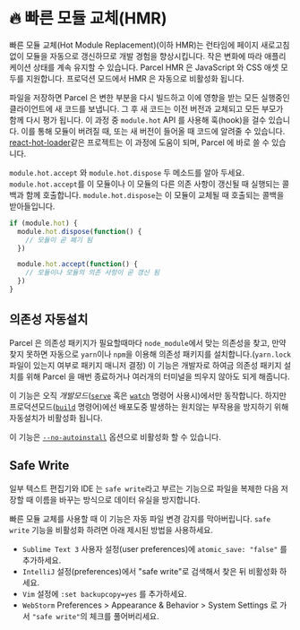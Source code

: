 # 🔥 빠른 모듈 교체(HMR)

빠른 모듈 교체(Hot Module Replacement)(이하 HMR)는 런타임에 페이지 새로고침 없이 모듈을 자동으로 갱신하므로 개발 경험을 향상시킵니다. 작은 변화에 따라 애플리케이션 상태를 계속 유지할 수 있습니다. Parcel HMR 은 JavaScript 와 CSS 애셋 모두를 지원합니다. 프로덕션 모드에서 HMR 은 자동으로 비활성화 됩니다.

파일을 저장하면 Parcel 은 변한 부분을 다시 빌드하고 이에 영향을 받는 모든 실행중인 클라이언트에 새 코드를 보냅니다. 그 후 새 코드는 이전 버전과 교체되고 모든 부모가 함께 다시 평가 됩니다. 이 과정 중 `module.hot` API 를 사용해 훅(hook)을 걸수 있습니다. 이를 통해 모듈이 버려질 때, 또는 새 버전이 들어올 때 코드에 알려줄 수 있습니다. [react-hot-loader](https://github.com/gaearon/react-hot-loader)같은 프로젝트는 이 과정에 도움이 되며, Parcel 에 바로 쓸 수 있습니다.

`module.hot.accept` 와 `module.hot.dispose` 두 메소드를 알아 두세요. `module.hot.accept`를 이 모듈이나 이 모듈의 다른 의존 사항이 갱신될 때 실행되는 콜백과 함께 호출합니다. `module.hot.dispose`는 이 모듈이 교체될 때 호출되는 콜백을 받아들입니다.

```javascript
if (module.hot) {
  module.hot.dispose(function() {
    // 모듈이 곧 폐기 됨
  })

  module.hot.accept(function() {
    // 모듈이나 모듈의 의존 사항이 곧 갱신 됨
  })
}
```

## 의존성 자동설치

Parcel 은 의존성 패키지가 필요할때마다 `node_module`에서 맞는 의존성을 찾고, 만약 찾지 못하면 자동으로 `yarn`이나 `npm`을 이용해 의존성 패키지를 설치합니다.(`yarn.lock` 파일이 있는지 여부로 패키지 매니저 결정) 이 기능은 개발자로 하여금 의존성 패키지 설치를 위해 Parcel 을 매번 종료하거나 여러개의 터미널을 띄우지 않아도 되게 해줍니다.

이 기능은 오직 _개발모드_([`serve`](cli.md#serve) 혹은 [`watch`](cli.md#watch) 명령어 사용시)에서만 동작합니다. 하지만 프로덕션모드([`build`](cli.md#build) 명령어)에선 배포도중 발생하는 원치않는 부작용을 방지하기 위해 자동설치가 비활성화 됩니다.

이 기능은 [`--no-autoinstall`](cli.md#disable-autoinstall) 옵션으로 비활성화 할 수 있습니다.

## Safe Write

일부 텍스트 편집기와 IDE 는 `safe write`라고 부르는 기능으로 파일을 복제한 다음 저장할 때 이름을 바꾸는 방식으로 데이터 유실을 방지합니다.

빠른 모듈 교체를 사용할 때 이 기능은 자동 파일 변경 감지를 막아버립니다. `safe write` 기능을 비활성화 하려면 아래 제시된 방법을 사용하세요.

- `Sublime Text 3` 사용자 설정(user preferences)에 `atomic_save: "false"` 를 추가하세요.
- `IntelliJ` 설정(preferences)에서 "safe write"로 검색해서 찾은 뒤 비활성화 하세요.
- `Vim` 설정에 `:set backupcopy=yes` 를 추가하세요.
- `WebStorm` Preferences > Appearance & Behavior > System Settings 로 가서 `"safe write"`의 체크를 풀어버리세요.
